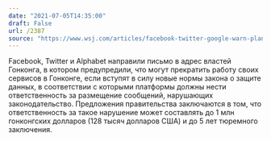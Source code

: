 ```yaml
---
date: "2021-07-05T14:35:00"
draft: False
url: /2387
source: "https://www.wsj.com/articles/facebook-twitter-google-warn-planned-hong-kong-tech-law-could-drive-them-out-11625483036?st=7ydyw0f84cv6g2w&reflink=article_copyURL_share"
---
```


Facebook, Twitter и Alphabet направили письмо в адрес властей Гонконга, в котором предупредили, что могут прекратить работу своих сервисов в Гонконге, если вступят в силу новые нормы закона о защите данных, в соответствии с которыми платформы должны нести ответственность за размещение сообщений, нарушающих законодательство. Предложения правительства заключаются в том, что ответственность за такое нарушение может составлять до 1 млн гонконгских долларов (128 тысяч долларов США) и до 5 лет тюремного заключения.

